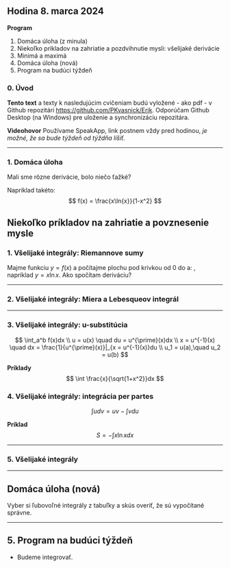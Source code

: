 ## Hodina 8. marca 2024

**Program**

1. Domáca úloha (z minula)
2. Niekoľko príkladov na zahriatie a pozdvihnutie mysli: všelijaké derivácie
3. Minimá a maximá
4. Domáca úloha (nová)
5. Program na budúci týždeň

### 0. Úvod

**Tento text** a texty k nasledujúcim cvičeniam budú vyložené - ako pdf - v Github repozitári https://github.com/PKvasnick/Erik. Odporúčam Github Desktop (na Windows) pre uloženie a synchronizáciu repozitára. 

**Videohovor** Používame SpeakApp, link postnem vždy pred hodinou, *_je možné, že sa bude týždeň od týždňa líšiť_*.

---

### 1. Domáca úloha

Mali sme rôzne derivácie, bolo niečo ťažké?

Napríklad takéto:
$$
f(x) = \frac{x\ln{x}}{1-x^2}
$$




## Niekoľko príkladov na zahriatie a povznesenie mysle

### 1. Všelijaké integrály: Riemannove sumy

Majme funkciu $y = f(x)$ a počítajme plochu pod krivkou od 0 do a: , napríklad $y = x\ln{x}$. Ako spočítam deriváciu?



---

### 2. Všelijaké integrály: Miera a Lebesqueov integrál



---

### 3. Všelijaké integrály: u-substitúcia

$$
\int_a^b f(x)dx \\
u = u(x) \quad du = u^{\prime}(x)dx \\
x = u^{-1}(x) \quad dx = \frac{1}{u^{\prime}(x)}|_{x = u^{-1}(x)}du \\
u_1 = u(a),\quad u_2 = u(b)
$$



**Príklady**
$$
\int \frac{x}{\sqrt{1+x^2}}dx
$$



### 4. Všelijaké integrály: integrácia per partes

$$
\int u dv = uv - \int v du
$$



**Príklad**
$$
S = - \int x \ln x dx
$$

---

### 5. Všelijaké integrály




---

## Domáca úloha (nová) 

Vyber si ľubovoľné integrály z tabuľky a skús overiť, že sú vypočítané správne. 



---

## 5. Program na budúci týždeň

- Budeme integrovať.



